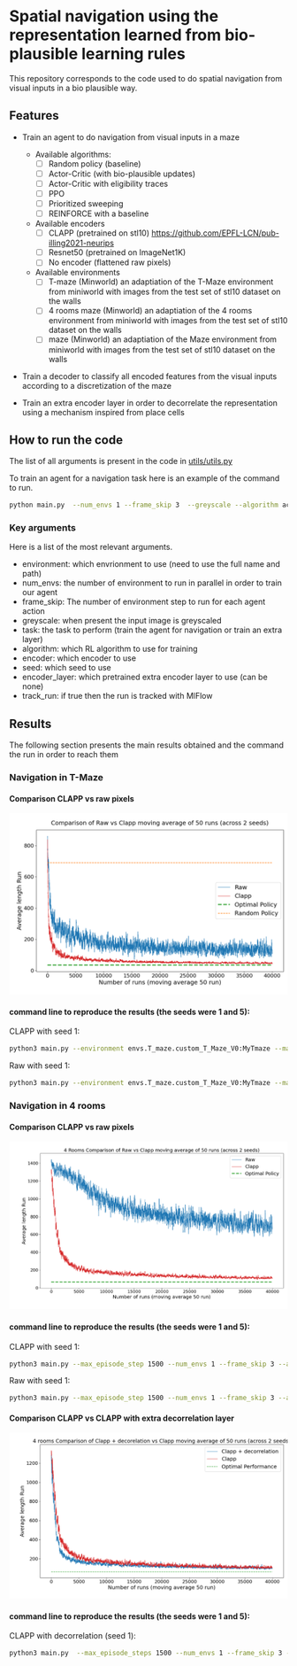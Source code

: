 # Spatial navigation using the representation learned from bio-plausible learning rules

This repository corresponds to the code used to do spatial navigation from visual inputs in a bio plausible way.


## Features

- Train an agent to do navigation from visual inputs in a maze 
  - Available algorithms:  
    - [ ] Random policy (baseline)  
    - [ ] Actor-Critic (with bio-plausible updates) 
    - [ ] Actor-Critic with eligibility traces
    - [ ] PPO 
    - [ ] Prioritized sweeping
    - [ ] REINFORCE with a baseline
  - Available encoders
    - [ ] CLAPP (pretrained on stl10) https://github.com/EPFL-LCN/pub-illing2021-neurips 
    - [ ] Resnet50 (pretrained on ImageNet1K)
    - [ ] No encoder (flattened raw pixels)
  - Available environments
    - [ ] T-maze (Minworld) an adaptiation of the T-Maze environment from miniworld with images from the test set of stl10 dataset on the walls 
    - [ ] 4 rooms maze (Minworld) an adaptiation of the 4 rooms environment from miniworld with images from the test set of stl10 dataset on the walls 
    - [ ] maze (Minworld) an adaptiation of the Maze environment from miniworld with images from the test set of stl10 dataset on the walls 

- Train a decoder to classify all encoded features from the visual inputs according to a discretization of the maze

- Train an extra encoder layer in order to decorrelate the representation using a mechanism inspired from place cells

## How to run the code 

The list of all arguments is present in the code in [utils/utils.py](utils/utils.py)

To train an agent for a navigation task here is an example of the command to run.
```bash
python main.py  --num_envs 1 --frame_skip 3  --greyscale --algorithm actor_critic_e --track_run
```
### Key arguments
Here is a list of the most relevant arguments.

- environment: which envrionment to use (need to use the full name and path)
- num_envs: the number of environment to run in parallel in order to train our agent
- frame_skip: The number of environment step to run for each agent action
- greyscale: when present the input image is greyscaled 
- task: the task to perform (train the agent for navigation or train an extra layer)
- algorithm: which RL algorithm to use for training
- encoder: which encoder to use
- seed: which seed to use
- encoder_layer: which pretrained extra encoder layer to use (can be none)
- track_run: if true then the run is tracked with MlFlow

## Results

The following section presents the main results obtained and the command the run in order to reach them

### Navigation in T-Maze

#### Comparison CLAPP vs raw pixels
![Results T-Maze CLAPP vs Raw pixels](results/plot_clapp_vs_raw_T_maze.png)

#### command line to reproduce the results (the seeds were 1 and 5):

CLAPP with seed 1:
```bash
python3 main.py --environment envs.T_maze.custom_T_Maze_V0:MyTmaze --max_episode_step 1000 --num_envs 1 --frame_skip 3 --algorithm actor_critic_e --greyscale --encoder CLAPP --actor_lr_i 9e-5 --critic_lr_i 1e-4 --track_run --seed 1
```

Raw with seed 1:
```bash
python3 main.py --environment envs.T_maze.custom_T_Maze_V0:MyTmaze --max_episode_step 1000 --num_envs 1 --frame_skip 3 --algorithm actor_critic_e --greyscale --encoder raw --actor_lr_i 1e-5 --critic_lr_i 2e-5 --track_run --seed 1
```

### Navigation in 4 rooms

#### Comparison CLAPP vs raw pixels
![Results T-Maze CLAPP vs Raw pixels](results/fr_cl_vs_r.png)

#### command line to reproduce the results (the seeds were 1 and 5):

CLAPP with seed 1:
```bash
python3 main.py --max_episode_step 1500 --num_envs 1 --frame_skip 3 --algorithm actor_critic_e --greyscale --encoder CLAPP --actor_lr_i 9e-5 --critic_lr_i 1e-4 --track_run --seed 1
```

Raw with seed 1:
```bash
python3 main.py --max_episode_step 1500 --num_envs 1 --frame_skip 3 --algorithm actor_critic_e --greyscale --encoder raw --actor_lr_i 1e-5 --critic_lr_i 2e-5 --track_run --seed 1
```

#### Comparison CLAPP vs CLAPP with extra decorrelation layer
![Comparison CLAPP vs CLAPP with extra decorrelation](results/comp_dc_c.png)

#### command line to reproduce the results (the seeds were 1 and 5):


CLAPP with decorrelation (seed 1):
```bash
python3 main.py  --max_episode_steps 1500 --num_envs 1 --frame_skip 3 --encoder_layer pretrained --greyscale --algorithm actor_critic_e  --encoder_model_time time_contrastive_encoder_4rooms_good.pt --encoder_output_mode concatenate --track_run --seed 1
```